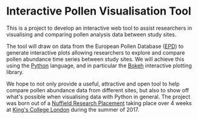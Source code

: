 # Interactive Pollen Visualisation Tool

This is a project to develop an interactive web tool to assist researchers in visualising and comparing pollen analysis data between study sites.

The tool will draw on data from the European Pollen Database ([EPD](http://www.europeanpollendatabase.net)) to generate interactive plots allowing researchers to explore and compare pollen abundance time series between study sites. We will achieve this using the [Python](www.python.org) language, and in particular the [Bokeh](http://bokeh.pydata.org) interactive plotting library.

We hope to not only provide a useful, attractive and open tool to help compare pollen abundance data from different sites, but also to show off what's possible when visualising data with Python in general. The project was born out of a [Nuffield Research Placement](http://www.thebrilliantclub.org/the-brilliant-club-for-researchers/nuffield-researchers-placements-2/) taking place over 4 weeks at [King's College London](www.kcl.ac.uk) during the summer of 2017.

